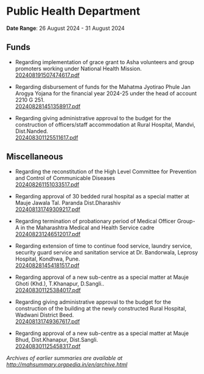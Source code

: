 # Public Health Department

**Date Range**: 26 August 2024 - 31 August 2024


## Funds
- Regarding implementation of grace grant to Asha volunteers and group promoters working under National Health Mission.\
  [202408191507474617.pdf](https://gr.maharashtra.gov.in/Site/Upload/Government%20Resolutions/English/202408191507474617.pdf)

- Regarding disbursement of funds for the Mahatma Jyotirao Phule Jan Arogya Yojana for the financial year 2024-25 under the head of account 2210 G 251.\
  [202408281451358917.pdf](https://gr.maharashtra.gov.in/Site/Upload/Government%20Resolutions/English/202408281451358917..pdf)

- Regarding giving administrative approval to the budget for the construction of officers/staff accommodation at Rural Hospital, Mandvi, Dist.Nanded.\
  [202408301125511617.pdf](https://gr.maharashtra.gov.in/Site/Upload/Government%20Resolutions/English/202408301125511617.pdf)

## Miscellaneous
- Regarding the reconstitution of the High Level Committee for  Prevention and Control of Communicable Diseases\
  [202408261151033517.pdf](https://gr.maharashtra.gov.in/Site/Upload/Government%20Resolutions/English/202408261151033517.pdf)

- Regarding approval of 30 bedded rural hospital as a special matter at Mauje Jawala Tal. Paranda Dist.Dharashiv\
  [202408131749309217.pdf](https://gr.maharashtra.gov.in/Site/Upload/Government%20Resolutions/English/202408131749309217.pdf)

- Regarding termination of probationary period of Medical Officer Group-A in the Maharashtra Medical and Health Service cadre\
  [202408231246512017.pdf](https://gr.maharashtra.gov.in/Site/Upload/Government%20Resolutions/English/202408231246512017.pdf)

- Regarding extension of time to continue food service, laundry service, security guard service and sanitation service at Dr. Bandorwala, Leprosy Hospital, Kondhwa, Pune.\
  [202408281454181517.pdf](https://gr.maharashtra.gov.in/Site/Upload/Government%20Resolutions/English/202408281454181517.pdf)

- Regarding approval of a new sub-centre as a special matter at Mauje Ghoti (Khd.), T.Khanapur, D.Sangli..\
  [202408301125384017.pdf](https://gr.maharashtra.gov.in/Site/Upload/Government%20Resolutions/English/202408301125384017.pdf)

- Regarding giving administrative approval to the budget for the construction of the building at the newly constructed Rural Hospital, Wadwani District Beed.\
  [202408131749367617.pdf](https://gr.maharashtra.gov.in/Site/Upload/Government%20Resolutions/English/202408131749367617.pdf)

- Regarding approval of a new sub-centre as a special matter at Mauje Bhud, Dist.Khanapur, Dist.Sangli.\
  [202408301125458317.pdf](https://gr.maharashtra.gov.in/Site/Upload/Government%20Resolutions/English/202408301125458317.pdf)


*Archives of earlier summaries are available at http://mahsummary.orgpedia.in/en/archive.html*